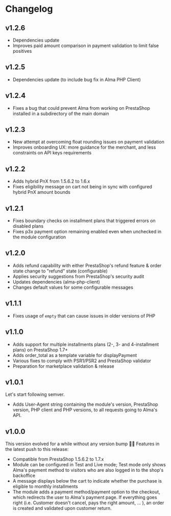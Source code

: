 Changelog
=========

v1.2.6
------

* Dependencies update
* Improves paid amount comparison in payment validation to limit false positives


v1.2.5
------

* Dependencies update (to include bug fix in Alma PHP Client)

v1.2.4
------

* Fixes a bug that could prevent Alma from working on PrestaShop installed in a subdirectory of the main domain

v1.2.3
------

* New attempt at overcoming float rounding issues on payment validation
* Improves onboarding UX: more guidance for the merchant, and less constraints on API keys requirements

v1.2.2
------

* Adds hybrid PnX from 1.5.6.2 to 1.6.x
* Fixes eligibility message on cart not being in sync with configured hybrid PnX amount bounds 

v1.2.1
------

* Fixes boundary checks on installment plans that triggered errors on disabled plans
* Fixes p3x payment option remaining enabled even when unchecked in the module configuration

v1.2.0
------

* Adds refund capability with either PrestaShop's refund feature & order state change to "refund" state (configurable)
* Applies security suggestions from PrestaShop's security audit
* Updates dependencies (alma-php-client)
* Changes default values for some configurable messages

v1.1.1
------

* Fixes usage of `empty` that can cause issues in older versions of PHP

v1.1.0
------

* Adds support for multiple installments plans (2-, 3- and 4-installment plans) on PrestaShop 1.7+
* Adds order_total as a template variable for displayPayment
* Various fixes to comply with PSR1/PSR2 and PrestaShop validator
* Preparation for marketplace validation & release


v1.0.1
------

Let's start following semver.

* Adds User-Agent string containing the module's version, PrestaShop version, PHP client and PHP versions, to all
requests going to Alma's API.

v1.0.0
------

This version evolved for a while without any version bump 🤷‍♂️
Features in the latest push to this release:

* Compatible from PrestaShop 1.5.6.2 to 1.7.x
* Module can be configured in Test and Live mode; Test mode only shows Alma's payment method to visitors who are also
logged in to the shop's backoffice
* A message displays below the cart to indicate whether the purchase is eligible to monthly installments
* The module adds a payment method/payment option to the checkout, which redirects the user to Alma's payment page.
If everything goes right (i.e. Customer doesn't cancel, pays the right amount, ... ), an order is created and validated
upon customer return.
